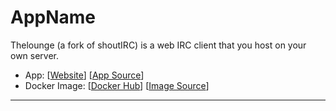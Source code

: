 # AppName

Thelounge (a fork of shoutIRC) is a web IRC client that you host on your own server.

- App: [[Website](https://thelounge.github.io/)] [[App Source](https://github.com/linuxserver/docker-thelounge-arm64)]
- Docker Image: [[Docker Hub](https://hub.docker.com/)] [[Image Source](https://hub.docker.com/r/linuxserver/thelounge)]

---
